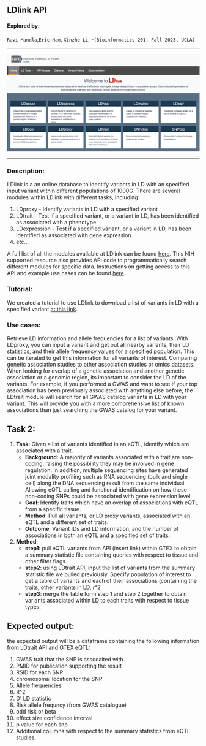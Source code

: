 ## LDlink API

####  Explored by: 

`Ravi Mandla`,`Eric Ham`, `Xinzhe Li`, -`(Bioinformatics 201, Fall-2023, UCLA)`

---------

![img](img/ldlink.png)

--------

### Description: 

LDlink is a an online database to identify variants in LD with an specified input variant within different populations of 1000G. There are several modules within LDlink with different
tasks, including:

1. LDproxy - Identify variants in LD with a specified variant
2. LDtrait - Test if a specified variant, or a variant in LD, has been identified as associated with a phenotype.
3. LDexpression - Test if a specified variant, or a variant in LD, has been identified as associated with gene expression.
4. etc...

A full list of all the modules available at LDlink can be found [here](https://ldlink.nih.gov/?tab=home). This NIH supported resource also provides API code to programmatically search
different modules for specific data. Instructions on getting access to this API and example use cases can be found [here](https://ldlink.nih.gov/?tab=apiaccess).

### Tutorial: 

We created a tutorial to use LDlink to download a list of variants in LD with a specified variant [at this link](https://colab.research.google.com/drive/1vBk1XutVZIHtuxYq4zJCBcR6lZA1EcIx?usp=sharing).

### Use cases: 

Retrieve LD information and allele frequencies for a list of variants. With LDproxy, you can input a variant and get out all nearby variants, their LD statistics, and their allele frequency values for a specified population. This can be iterated to get this information for all variants of interest. Comparing genetic association studies to other association studies or omics datasets. When looking for overlap of a genetic association and another genetic association or a genomic region, its important to consider the LD of the variants. For example, if you performed a GWAS and want to see if your top association has been previously associated with anything else before, the LDtrait module will search for all GWAS catalog variants in LD with your variant. This will provide you with a more comprehensive list of known associations than just searching the GWAS catalog for your variant.

## Task 2:
1. **Task**: Given a list of variants identified in an eQTL, identify which are associated with a trait.
    * **Background**: A majority of variants associated with a trait are non-coding, raising the possibility they may be involved in gene regulation. In addition, multiple sequencing sites have generated joint modality profiling such as RNA sequencing (bulk and single cell) along the DNA sequencing result from the same individual. Allowing eQTL calling and functional identification on how these non-coding SNPs could be associated with gene expression level.  
    * **Goal**: Identify traits which have an overlap of associations with eQTL from a specific tissue.
    * **Method**: Pull all variants, or LD proxy variants, associated with an eQTL and a different set of traits. 
    * **Outcome**: Variant IDs and LD information, and the number of associations in both an eQTL and a specified set of traits.
2. **Method**:
    * **step1**: pull eQTL variants from API (insert link) within GTEX to obtain a summary statistic file containing queries with respect to tissue and other filter flags.
    * **step2**: using LDtrait API, input the list of variants from the summary statistic file we pulled previously. Specify population of interest to get a table of variants and each of their associations (containing the traits, other variants in LD, r^2
    * **step3**: merge the table form step 1 and step 2 together to obtain variants associated within LD to each traits with respect to tissue types.
  
## Expected output:
the expected output will be a dataframe containing the following information from LDtrait API and GTEX eQTL:
1. GWAS trait that the SNP is assocaited with.
2. PMID for publication supporting the result
3. RSID for each SNP
4. chromosomal location for the SNP
5. Allele frequencies
6. R^2
7. D' LD statistic
8. Risk allele frequncy (from GWAS catalogue)
9. odd risk or beta
10. effect size confidence interval
11. p value for each snp
12. Additional columns with respect to the summary statistics from eQTL studies.
